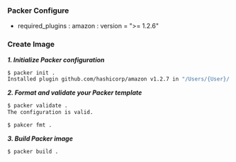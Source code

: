 ### Packer Configure
 - required_plugins : amazon : version = ">= 1.2.6"

### Create Image
***1. Initialize Packer configuration***
```bash
$ packer init .  
Installed plugin github.com/hashicorp/amazon v1.2.7 in "/Users/{User}/.config/packer/plugins/github.com/hashicorp/amazon/packer-plugin-amazon_v1.2.7_x5.0_darwin_arm64"
```

***2. Format and validate your Packer template***
```bash
$ packer validate .
The configuration is valid.

$ pakcer fmt .

```

***3. Build Packer image***
```bash
$ packer build .

